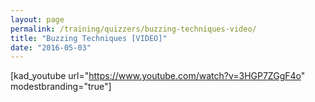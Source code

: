 ```yaml
---
layout: page
permalink: /training/quizzers/buzzing-techniques-video/
title: "Buzzing Techniques [VIDEO]"
date: "2016-05-03"
---
```


\[kad\_youtube url="https://www.youtube.com/watch?v=3HGP7ZGgF4o" modestbranding="true"\]
